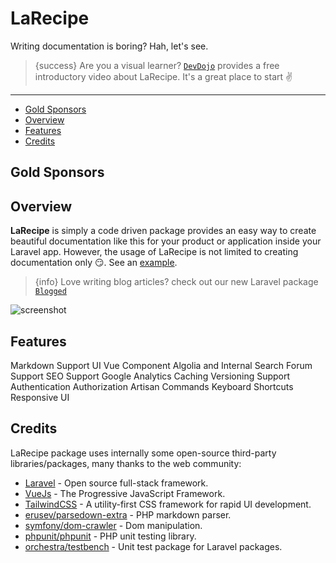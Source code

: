 # LaRecipe

Writing documentation is boring? Hah, let's see.

> {success} Are you a visual learner? [`DevDojo`](https://devdojo.com/episode/larecipe) provides a free introductory video about LaRecipe. It's a great place to start ✌️

---

- [Gold Sponsors](#sponsors)
- [Overview](#overview)
- [Features](#features)
- [Credits](#credits)

<a name="sponsors"></a>
## Gold Sponsors

<object type="image/svg+xml" data="https://opencollective.com/larecipe/tiers/gold-sponsors.svg?avatarHeight=36&width=300"></object>

<a name="overview"></a>
## Overview

**LaRecipe** is simply a code driven package provides an easy way to create beautiful documentation like this for your product or application inside your Laravel app. However, the usage of LaRecipe is not limited to creating documentation only 😏. See an [example](/docs/{{version}}/example-project-tracking).

> {info} Love writing blog articles? check out our new Laravel package [`Blogged`](https://blogged.binarytorch.com.my)


![screenshot](https://larecipe.binarytorch.com.my/images/screenshot.png)

<a name="features"></a>
## Features

<larecipe-card>
    <larecipe-badge type="success" circle class="mr-2" icon="fa fa-book"></larecipe-badge> Markdown Support
    <larecipe-progress type="success" :value="100"></larecipe-progress>
</larecipe-card>

<larecipe-card>
    <larecipe-badge type="success" circle class="mr-2" icon="fa  fa-heart"></larecipe-badge> UI Vue Component
    <larecipe-progress :striped="true" :animated="true" type="success" :value="100"></larecipe-progress>
</larecipe-card>

<larecipe-card>
    <larecipe-badge type="success" circle class="mr-2" icon="fa  fa-search"></larecipe-badge> Algolia and Internal Search
    <larecipe-progress :striped="true" :animated="true" type="success" :value="100"></larecipe-progress>
</larecipe-card>

<larecipe-card>
    <larecipe-badge type="success" circle class="mr-2" icon="fa fa-comment"></larecipe-badge> Forum Support
    <larecipe-progress :striped="true" :animated="true" type="success" :value="100"></larecipe-progress>
</larecipe-card>

<larecipe-card>
    <larecipe-badge type="success" circle class="mr-2" icon="fa fa-paper-plane"></larecipe-badge> SEO Support
    <larecipe-progress :striped="true" :animated="true" type="success" :value="100"></larecipe-progress>
</larecipe-card>

<larecipe-card>
    <larecipe-badge type="success" circle class="mr-2" icon="fa fa-bar-chart"></larecipe-badge> Google Analytics
    <larecipe-progress :striped="true" :animated="true" type="success" :value="100"></larecipe-progress>
</larecipe-card>

<larecipe-card>
    <larecipe-badge type="success" circle class="mr-2" icon="fa fa-bookmark"></larecipe-badge> Caching
    <larecipe-progress :striped="true" :animated="true" type="success" :value="100"></larecipe-progress>
</larecipe-card>

<larecipe-card>
    <larecipe-badge type="success" circle class="mr-2" icon="fa fa-code-fork"></larecipe-badge> Versioning Support
    <larecipe-progress :striped="true" :animated="true" type="success" :value="100"></larecipe-progress>
</larecipe-card>

<larecipe-card>
    <larecipe-badge type="success" circle class="mr-2" icon="fa fa-lock"></larecipe-badge> Authentication
    <larecipe-progress :striped="true" :animated="true" type="success" :value="100"></larecipe-progress>
</larecipe-card>

<larecipe-card>
    <larecipe-badge type="success" circle class="mr-2" icon="fa fa-address-card"></larecipe-badge> Authorization
    <larecipe-progress :striped="true" :animated="true" type="success" :value="100"></larecipe-progress>
</larecipe-card>

<larecipe-card>
    <larecipe-badge type="success" circle class="mr-2" icon="fa  fa-terminal"></larecipe-badge> Artisan Commands
    <larecipe-progress :striped="true" :animated="true" type="success" :value="100"></larecipe-progress>
</larecipe-card>

<larecipe-card>
    <larecipe-badge type="success" circle class="mr-2" icon="fa  fa-key"></larecipe-badge> Keyboard Shortcuts
    <larecipe-progress :striped="true" :animated="true" type="success" :value="100"></larecipe-progress>
</larecipe-card>

<larecipe-card>
    <larecipe-badge type="success" circle class="mr-2" icon="fa  fa-user"></larecipe-badge> Responsive UI
    <larecipe-progress :striped="true" :animated="true" type="success" :value="99"></larecipe-progress>
</larecipe-card>


<a name="credits"></a>
## Credits

LaRecipe package uses internally some open-source third-party libraries/packages, many thanks to the web community:

+ [Laravel](https://laravel.com) - Open source full-stack framework.
+ [VueJs](https://vuejs.org) - The Progressive JavaScript Framework.
+ [TailwindCSS](https://tailwindcss.com) - A utility-first CSS framework for rapid UI development.
+ [erusev/parsedown-extra](https://github.com/erusev/parsedown-extra) - PHP markdown parser.
+ [symfony/dom-crawler](https://symfony.com) - Dom manipulation.
+ [phpunit/phpunit](https://phpunit.de) - PHP unit testing library.
+ [orchestra/testbench](https://github.com/orchestral/testbench) - Unit test package for Laravel packages.

